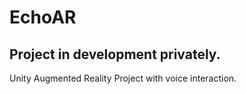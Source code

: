# EchoAR
## Project in development privately. 
Unity Augmented Reality Project with voice interaction. 
